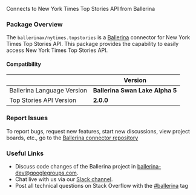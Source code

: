 Connects to New York Times Top Stories API from Ballerina

### Package Overview
The `ballerinax/nytimes.topstories` is a [Ballerina](https://ballerina.io/) connector for New York Times Top Stories API.
This package provides the capability to easily access New York Times Top Stories API.

#### Compatibility
|                               | Version                         |
|-------------------------------|---------------------------------|
| Ballerina Language Version    | **Ballerina Swan Lake Alpha 5** | 
| Top Stories API Version       | **2.0.0**                       |

### Report Issues
To report bugs, request new features, start new discussions, view project boards, etc., go to the [Ballerina connector repository](https://github.com/ballerina-platform/ballerinax-openapi-connectors)

### Useful Links
- Discuss code changes of the Ballerina project in [ballerina-dev@googlegroups.com](mailto:ballerina-dev@googlegroups.com).
- Chat live with us via our [Slack channel](https://ballerina.io/community/slack/).
- Post all technical questions on Stack Overflow with the [#ballerina](https://stackoverflow.com/questions/tagged/ballerina) tag
